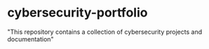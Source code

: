 # cybersecurity-portfolio
"This repository contains a collection of cybersecurity projects and documentation"
